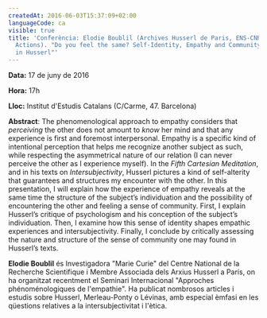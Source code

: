 ```yaml
---
createdAt: 2016-06-03T15:37:09+02:00
languageCode: ca
visible: true
title: 'Conferència: Elodie Boublil (Archives Husserl de Paris, ENS-CNRS, Marie Curie
  Actions). "Do you feel the same? Self-Identity, Empathy and Community Feeling
  in Husserl"'
---
```


**Data:** 17 de juny de 2016

**Hora:** 17h

**Lloc:** Institut d'Estudis Catalans (C/Carme, 47. Barcelona)

**Abstract**: The phenomenological approach to empathy considers that _perceiving_ the other does not amount to _know_ her mind and that any experience is first and foremost interpersonal. Empathy is a specific kind of intentional perception that helps me recognize another subject as such, while respecting the asymmetrical nature of our relation (I can never perceive the other as I experience myself). In the _Fifth Cartesian Meditation_, and in his texts on _Intersubjectivity_, Husserl pictures a kind of self-alterity that guarantees and structures my encounter with the other. In this presentation, I will explain how the experience of empathy reveals at the same time the structure of the subject’s individuation and the possibility of encountering the other and feeling a sense of community. First, I explain Husserl’s critique of psychologism and his conception of the subject’s individuation. Then, I examine how this sense of identity shapes empathic experiences and intersubjectivity. Finally, I conclude by critically assessing the nature and structure of the sense of community one may found in Husserl’s texts. 

**Elodie Boublil** és Investigadora "Marie Curie" del Centre National de la Recherche Scientifique i Membre Associada dels Arxius Husserl a París, on ha organitzat recentment el Seminari Internacional "Approches phénoménologiques de l'empathie". Ha publicat nombrosos articles i estudis sobre Husserl, Merleau-Ponty o Lévinas, amb especial èmfasi en les qüestions relatives a la intersubjectivitat i l'ètica.